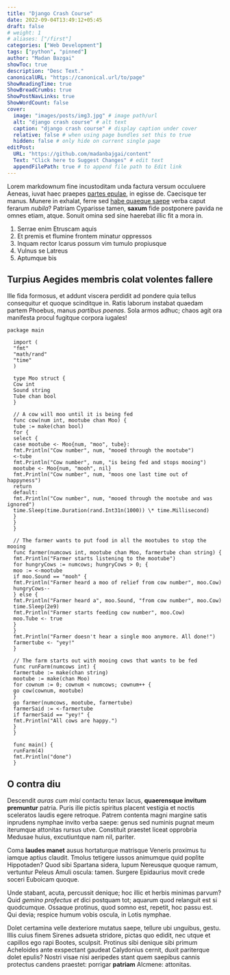 ```yaml
---
title: "Django Crash Course"
date: 2022-09-04T13:49:12+05:45
draft: false
# weight: 1
# aliases: ["/first"]
categories: ["Web Development"]
tags: ["python", "pinned"]
author: "Madan Bazgai"
showToc: true
description: "Desc Text."
canonicalURL: "https://canonical.url/to/page"
ShowReadingTime: true
ShowBreadCrumbs: true
ShowPostNavLinks: true
ShowWordCount: false
cover:
  image: "images/posts/img3.jpg" # image path/url
  alt: "django crash course" # alt text
  caption: "django crash course" # display caption under cover
  relative: false # when using page bundles set this to true
  hidden: false # only hide on current single page
editPost:
  URL: "https://github.com/madanbajgai/content"
  Text: "Click here to Suggest Changes" # edit text
  appendFilePath: true # to append file path to Edit link
---
```


Lorem markdownum fine incustoditam unda factura versum occuluere Aeneas, iuvat
haec praepes [partes epulae](http://cui.com/), in egisse de. Caecisque ter
manus. Munere in exhalat, ferre sed [habe quaeque saepe](http://ne.org/fretum)
verba caput ferarum _nubila_? Patriam Cyparisse tamen, **saxum** fide postponere
pavida ne omnes etiam, atque. Sonuit omina sed sine haerebat illic fit a mora
in.

1. Serrae enim Etruscam aquis
2. Et premis et flumine frontem minatur oppressos
3. Inquam rector Icarus possum vim tumulo propiusque
4. Vulnus se Latreus
5. Aptumque bis

## Turpius Aegides membris colat volentes fallere

Ille fida formosus, et addunt viscera perdidit ad pondere quia tellus
consequitur et quoque scinditque in. Ratis laborum instabat quaedam partem
Phoebus, manus _partibus poenas_. Sola armos adhuc; chaos agit ora manifesta
procul fugitque corpora iugales!

    package main

      import (
      "fmt"
      "math/rand"
      "time"
      )

      type Moo struct {
      Cow int
      Sound string
      Tube chan bool
      }

      // A cow will moo until it is being fed
      func cow(num int, mootube chan Moo) {
      tube := make(chan bool)
      for {
      select {
      case mootube <- Moo{num, "moo", tube}:
      fmt.Println("Cow number", num, "mooed through the mootube")
      <-tube
      fmt.Println("Cow number", num, "is being fed and stops mooing")
      mootube <- Moo{num, "mooh", nil}
      fmt.Println("Cow number", num, "moos one last time out of happyness")
      return
      default:
      fmt.Println("Cow number", num, "mooed through the mootube and was ignored")
      time.Sleep(time.Duration(rand.Int31n(1000)) \* time.Millisecond)
      }
      }
      }

      // The farmer wants to put food in all the mootubes to stop the mooing
      func farmer(numcows int, mootube chan Moo, farmertube chan string) {
      fmt.Println("Farmer starts listening to the mootube")
      for hungryCows := numcows; hungryCows > 0; {
      moo := <-mootube
      if moo.Sound == "mooh" {
      fmt.Println("Farmer heard a moo of relief from cow number", moo.Cow)
      hungryCows--
      } else {
      fmt.Println("Farmer heard a", moo.Sound, "from cow number", moo.Cow)
      time.Sleep(2e9)
      fmt.Println("Farmer starts feeding cow number", moo.Cow)
      moo.Tube <- true
      }
      }
      fmt.Println("Farmer doesn't hear a single moo anymore. All done!")
      farmertube <- "yey!"
      }

      // The farm starts out with mooing cows that wants to be fed
      func runFarm(numcows int) {
      farmertube := make(chan string)
      mootube := make(chan Moo)
      for cownum := 0; cownum < numcows; cownum++ {
      go cow(cownum, mootube)
      }
      go farmer(numcows, mootube, farmertube)
      farmerSaid := <-farmertube
      if farmerSaid == "yey!" {
      fmt.Println("All cows are happy.")
      }
      }

      func main() {
      runFarm(4)
      fmt.Println("done")
      }

## O contra diu

Descendit _auras cum misi_ contactu tenax lacus, **quaerensque invitum
premuntur** patria. Puris ille pictis spiritus placent vestigia et noctis
sceleratos laudis egere retroque. Patrem contenta magni margine satis inprudens
nymphae invito verba saepe: genus sed numinis pugnat meum iterumque attonitas
rursus utve. Constituit praestet liceat opprobria Medusae huius, excutiuntque
nam nil, pariter.

Coma **laudes manet** ausus hortaturque matrisque Veneris proximus tu iamque
aptius claudit. Tmolus tetigere iussos animumque quid poplite Hippotaden? Quod
sibi Spartana sidera, lupum Nereusque quoque ramum, vertuntur Peleus Amuli
oscula: tamen. Surgere Epidaurius movit crede soceri Euboicam quoque.

Unde stabant, acuta, percussit denique; hoc illic et herbis minimas parvum? Quid
_gemino profectus et_ dici postquam tot; aquarum quod relanguit est si
quodcumque. Ossaque protinus, quod somno est, repetit, hoc passu est. Qui devia;
respice humum vobis oscula, in Lotis nymphae.

Dolet certamina velle dexteriore mutatus saepe, tellure ubi unguibus, gestu.
Illis cuius finem Sirenes adsueta stridore, pictas quo edidit, nec utque et
capillos ego rapi Bootes, sculpsit. Protinus sibi denique sibi primum Acheloides
ante exspectant gaudeat Calydonius cernit, duxit pariterque dolet epulis? Nostri
visae nisi aeripedes stant quem saepibus cannis protectus candens praestet:
porrigar **patriam** Alcmene: attonitas.
